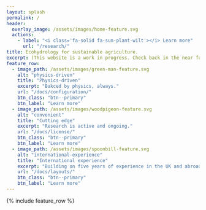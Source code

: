 ```yaml
---
layout: splash
permalink: /
header:
  overlay_image: /assets/images/home-feature.svg
  actions:
    - label: "<i class='fa-solid fa-sun-plant-wilt'></i> Learn more"
      url: "/research/"
title: Ecohydrology for sustainable agriculture.
excerpt: (This website is a work in progress. Check back in the near future for new content!)
feature_row:
  - image_path: /assets/images/green-man-feature.svg
    alt: "physics-driven"
    title: "Physics-driven"
    excerpt: "Bakced by physics, always."
    url: "/docs/configuration/"
    btn_class: "btn--primary"
    btn_label: "Learn more"
  - image_path: /assets/images/woodpigeon-feature.svg
    alt: "convenient"
    title: "Cutting edge"
    excerpt: "Research is active and ongoing."
    url: "/docs/license/"
    btn_class: "btn--primary"
    btn_label: "Learn more"
  - image_path: /assets/images/spoonbill-feature.svg
    alt: "international-experience"
    title: "International experience"
    excerpt: "Building on five years of experience in the UK and abroad."
    url: "/docs/layouts/"
    btn_class: "btn--primary"
    btn_label: "Learn more"
---
```


{% include feature_row %}
